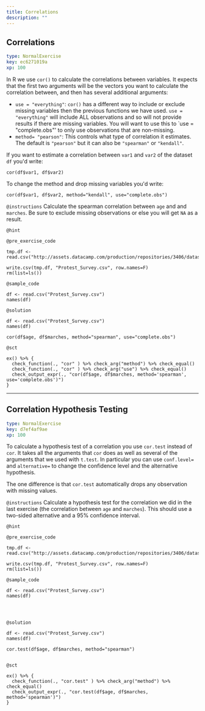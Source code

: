 ```yaml
---
title: Correlations
description: ""
---
```


## Correlations

```yaml
type: NormalExercise
key: ec6271019a
xp: 100
```

In R we use `cor()` to calculate the correlations between variables. It expects that the first two arguments will be the vectors you want to calculate the correlation between, and then has several additional arguments: 

- `use = "everything"`: `cor()` has a different way to include or exclude missing variables then the previous functions we have used. `use = "everything"` will include ALL observations and so will not provide results if there are missing variables. You will want to use this to `use = "complete.obs"' to only use observations that are non-missing. 
- `method= "pearson"`: This controls what type of correlation it estimates. The default is `"pearson"` but it can also be `"spearman"` or `"kendall"`. 


If you want to estimate a correlation between `var1` and `var2` of the dataset `df` you'd write:
```
cor(df$var1, df$var2)
```

To change the method and drop missing variables you'd write:
```
cor(df$var1, df$var2, method="kendall", use="complete.obs")
```



`@instructions`
Calculate the spearman correlation between `age` and and `marches`. Be sure to exclude missing observations or else you will get `NA` as a result.

`@hint`


`@pre_exercise_code`
```{r}
tmp.df <- read.csv("http://assets.datacamp.com/production/repositories/3406/datasets/41ae7a219de8ed396ebf3d49e6561a03fe27541a/protest_survey.csv")

write.csv(tmp.df, "Protest_Survey.csv", row.names=F)
rm(list=ls())

```

`@sample_code`
```{r}
df <- read.csv("Protest_Survey.csv")
names(df) 
```

`@solution`
```{r}
df <- read.csv("Protest_Survey.csv")
names(df) 

cor(df$age, df$marches, method="spearman", use="complete.obs")

```

`@sct`
```{r}
ex() %>% {
  check_function(., "cor" ) %>% check_arg("method") %>% check_equal()
  check_function(., "cor" ) %>% check_arg("use") %>% check_equal()
  check_output_expr(., "cor(df$age, df$marches, method='spearman', use='complete.obs')")
}
```

---

## Correlation Hypothesis Testing

```yaml
type: NormalExercise
key: d7ef4af9ae
xp: 100
```

To calculate a hypothesis test of a correlation you use `cor.test` instead of `cor`. It takes all the arguments that `cor` does as well as several of the arguments that we used with `t.test`. In particular you can use `conf.level=` and `alternative=` to change the confidence level and the alternative hypothesis. 

The one difference is that `cor.test` automatically drops any observation with missing values. 

`@instructions`
Calculate a hypothesis test for the correlation we did in the last exercise (the correlation between `age` and `marches`). This should use a two-sided alternative and a 95% confidence interval.

`@hint`


`@pre_exercise_code`
```{r}
tmp.df <- read.csv("http://assets.datacamp.com/production/repositories/3406/datasets/41ae7a219de8ed396ebf3d49e6561a03fe27541a/protest_survey.csv")

write.csv(tmp.df, "Protest_Survey.csv", row.names=F)
rm(list=ls())
```

`@sample_code`
```{r}
df <- read.csv("Protest_Survey.csv")
names(df) 




```

`@solution`
```{r}
df <- read.csv("Protest_Survey.csv")
names(df) 

cor.test(df$age, df$marches, method="spearman")


```

`@sct`
```{r}
ex() %>% {
  check_function(., "cor.test" ) %>% check_arg("method") %>% check_equal()
  check_output_expr(., "cor.test(df$age, df$marches, method='spearman')")
}
```
